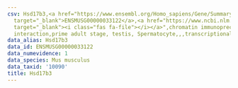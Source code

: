 ```yaml
---
csv: Hsd17b3,<a href="https://www.ensembl.org/Homo_sapiens/Gene/Summary?db=core;g=ENSMUSG00000033122"
  target="_blank">ENSMUSG00000033122</a>,<a href="https://www.ncbi.nlm.nih.gov/pubmed/25450459"
  target="_blank"><i class="fas fa-file"></i></a>",chromatin immunoprecipitation assay,direct
  interaction,prime adult stage, testis, Spermatocyte,,,transcriptional regulation,
data_alias: Hsd17b3
data_id: ENSMUSG00000033122
data_numevidence: 1
data_species: Mus musculus
data_taxid: '10090'
title: Hsd17b3
---
```

